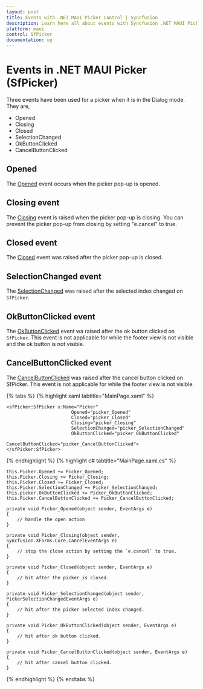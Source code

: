 ```yaml
---
layout: post
title: Events with .NET MAUI Picker Control | Syncfusion
description: Learn here all about events with Syncfusion .NET MAUI Picker (SfPicker) control.
platform: maui
control: SfPicker
documentation: ug
---
```


# Events in .NET MAUI Picker (SfPicker)

Three events have been used for a picker when it is in the Dialog mode. They are, 

 * Opened 
 * Closing 
 * Closed
 * SelectionChanged
 * OkButtonClicked
 * CancelButtonClicked

## Opened

The [Opened](https://help.syncfusion.com/cr/maui/Syncfusion.Maui.Picker.PickerBase.html#Syncfusion_Maui_Picker_PickerBase_Opened) event occurs when the picker pop-up is opened.

## Closing event

The [Closing](https://help.syncfusion.com/cr/maui/Syncfusion.Maui.Picker.PickerBase.html#Syncfusion_Maui_Picker_PickerBase_Closing) event is raised when the picker pop-up is closing. You can prevent the picker pop-up from closing by setting "e.cancel" to true.

## Closed event

The [Closed](https://help.syncfusion.com/cr/maui/Syncfusion.Maui.Picker.PickerBase.html#Syncfusion_Maui_Picker_PickerBase_Closed) event was raised after the picker pop-up is closed.

## SelectionChanged event

The [SelectionChanged](https://help.syncfusion.com/cr/maui/Syncfusion.Maui.Picker.SfPicker.html#Syncfusion_Maui_Picker_SfPicker_SelectionChanged) was raised after the selected index changed on `SfPicker`.

## OkButtonClicked event

The [OkButtonClicked](https://help.syncfusion.com/cr/maui/Syncfusion.Maui.Picker.PickerBase.html#Syncfusion_Maui_Picker_PickerBase_OkButtonClicked) event wa raised after the ok button clicked on `SfPicker`. This event is not applicable for while the footer view is not visible and the ok button is not visible.

## CancelButtonClicked event

The [CancelButtonClicked](https://help.syncfusion.com/cr/maui/Syncfusion.Maui.Picker.PickerBase.html#Syncfusion_Maui_Picker_PickerBase_CancelButtonClicked) was raised after the cancel button clicked on SfPicker. This event is not applicable for while the footer view is not visible.

{% tabs %}
{% highlight xaml tabtitle="MainPage.xaml" %}

    <sfPicker:SfPicker x:Name="Picker" 
                            Opened="picker_Opened" 
                            Closed="picker_Closed"
                            Closing="picker_Closing"
                            SelectionChanged="picker_SelectionChanged"
                            OkButtonClicked="picker_OkButtonClicked"
                            CancelButtonClicked="picker_CancelButtonClicked">
    </sfPicker:SfPicker>
    
{% endhighlight %}
{% highlight c# tabtitle="MainPage.xaml.cs" %}

    this.Picker.Opened += Picker_Opened;
    this.Picker.Closing += Picker_Closing;
    this.Picker.Closed += Picker_Closed;
    this.Picker.SelectionChanged += Picker_SelectionChanged;
    this.picker.OkButtonClicked += Picker_OkButtonClicked;
    this.Picker.CancelButtonClicked += Picker_CancelButtonClicked;

    private void Picker_Opened(object sender, EventArgs e)
    {
        // handle the open action
    }

    private void Picker_Closing(object sender, Syncfusion.XForms.Core.CancelEventArgs e)
    {
        // stop the close action by setting the `e.cancel` to true.
    }

    private void Picker_Closed(object sender, EventArgs e)
    {
        // hit after the picker is closed.
    }

    private void Picker_SelectionChanged(object sender, PickerSelectionChangedEventArgs e)
    {
        // hit after the picker selected index changed.
    }

    private void Picker_OkButtonClicked(object sender, EventArgs e)
    {
        // hit after ok button clicked.
    }

    private void Picker_CancelButtonClicked(object sender, EventArgs e)
    {
        // hit after cancel button clicked.
    }
    
{% endhighlight %}
{% endtabs %}
